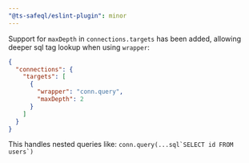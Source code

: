 ```yaml
---
"@ts-safeql/eslint-plugin": minor
---
```


Support for `maxDepth` in `connections.targets` has been added, allowing deeper sql tag lookup when using `wrapper`:

```json
{
  "connections": {
    "targets": [
      {
        "wrapper": "conn.query",
        "maxDepth": 2
      }
    ]
  }
}
```

This handles nested queries like: ``conn.query(...sql`SELECT id FROM users`)``